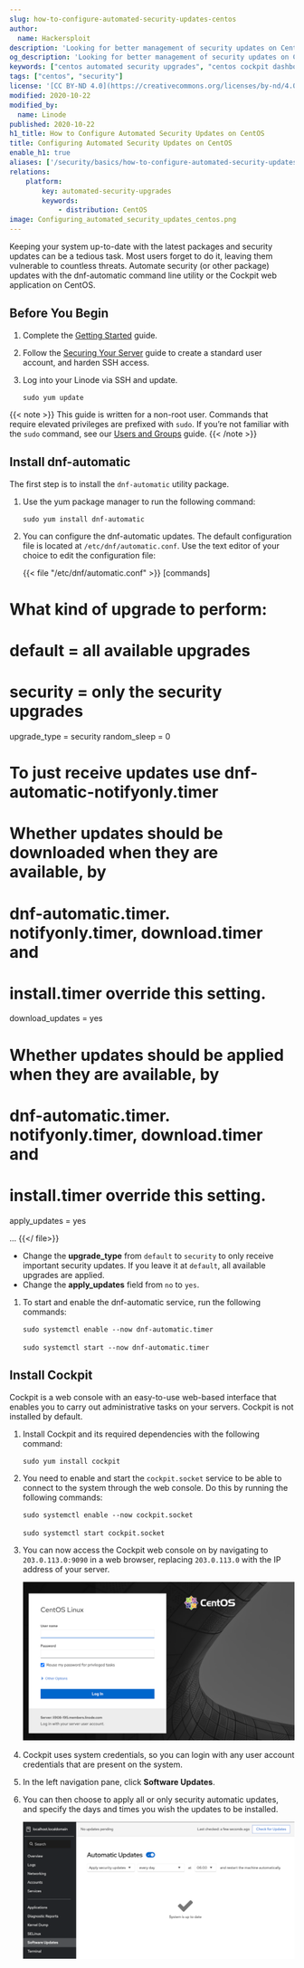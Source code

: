 ```yaml
---
slug: how-to-configure-automated-security-updates-centos
author:
  name: Hackersploit
description: 'Looking for better management of security updates on CentoS? Use the dnf-automatic command line utility or the Cockpit web application. Here''s how. '
og_description: 'Looking for better management of security updates on CentoS? Use the dnf-automatic command line utility or the Cockpit web application. Here''s how. '
keywords: ["centos automated security upgrades", "centos cockpit dashboard"]
tags: ["centos", "security"]
license: '[CC BY-ND 4.0](https://creativecommons.org/licenses/by-nd/4.0)'
modified: 2020-10-22
modified_by:
  name: Linode
published: 2020-10-22
h1_title: How to Configure Automated Security Updates on CentOS
title: Configuring Automated Security Updates on CentOS
enable_h1: true
aliases: ['/security/basics/how-to-configure-automated-security-updates-centos/']
relations:
    platform:
        key: automated-security-upgrades
        keywords:
            - distribution: CentOS
image: Configuring_automated_security_updates_centos.png
---
```


Keeping your system up-to-date with the latest packages and security updates can be a tedious task. Most users forget to do it, leaving them vulnerable to countless threats. Automate security (or other package) updates with the dnf-automatic command line utility or the Cockpit web application on CentOS.

## Before You Begin

1.  Complete the [Getting Started](/docs/guides/getting-started) guide.

1.  Follow the [Securing Your Server](/docs/guides/securing-your-server/) guide to create a standard user account, and harden SSH access.

1.  Log into your Linode via SSH and update.

        sudo yum update

{{< note >}}
This guide is written for a non-root user. Commands that require elevated privileges are prefixed with `sudo`. If you’re not familiar with the `sudo` command, see our [Users and Groups](/docs/guides/linux-users-and-groups) guide.
{{< /note >}}

## Install dnf-automatic

The first step is to install the `dnf-automatic` utility package.

1.  Use the yum package manager to run the following command:

        sudo yum install dnf-automatic

1.  You can configure the dnf-automatic updates. The default configuration file is located at `/etc/dnf/automatic.conf`. Use the text editor of your choice to edit the configuration file:

    {{< file "/etc/dnf/automatic.conf" >}}
[commands]
#  What kind of upgrade to perform:
# default                            = all available upgrades
# security                           = only the security upgrades
upgrade_type = security
random_sleep = 0

# To just receive updates use dnf-automatic-notifyonly.timer

# Whether updates should be downloaded when they are available, by
# dnf-automatic.timer. notifyonly.timer, download.timer and
# install.timer override this setting.
download_updates = yes

# Whether updates should be applied when they are available, by
# dnf-automatic.timer. notifyonly.timer, download.timer and
# install.timer override this setting.
apply_updates = yes

...
{{</ file>}}

  - Change the **upgrade_type** from `default` to `security` to only receive important security updates. If you leave it at `default`, all available upgrades are applied.
  - Change the **apply_updates** field from `no` to `yes`.

1.  To start and enable the dnf-automatic service, run the following commands:

        sudo systemctl enable --now dnf-automatic.timer

        sudo systemctl start --now dnf-automatic.timer

## Install Cockpit

Cockpit is a web console with an easy-to-use web-based interface that enables you to carry out administrative tasks on your servers. Cockpit is not installed by default.

1.  Install Cockpit and its required dependencies with the following command:

        sudo yum install cockpit

1.  You need to enable and start the `cockpit.socket` service to be able to connect to the system through the web console. Do this by running the following commands:

        sudo systemctl enable --now cockpit.socket

        sudo systemctl start cockpit.socket

1.  You can now access the Cockpit web console on by navigating to `203.0.113.0:9090` in a web browser, replacing `203.0.113.0` with the IP address of your server.

    ![CentOS Cockpit Login Screen](centos-cockpit-login.png "CentOS Cockpit Login Screen")

1.  Cockpit uses system credentials, so you can login with any user account credentials that are present on the system.

1.  In the left navigation pane, click **Software Updates**.

1.  You can then choose to apply all or only security automatic updates, and specify the days and times you wish the updates to be installed.

    ![CentOS Cockpit Automatic Update Screen](centos-cockpit-auto-update.png "CentOS Automatic Update Screen")
